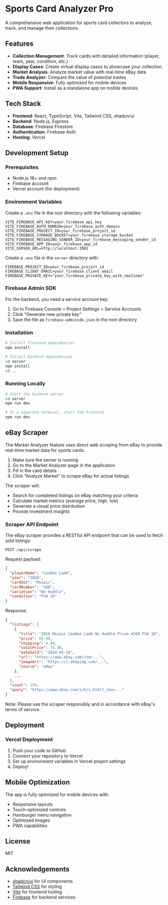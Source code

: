 # Sports Card Analyzer Pro

A comprehensive web application for sports card collectors to analyze, track, and manage their collections.

## Features

- **Collection Management**: Track cards with detailed information (player, team, year, condition, etc.)
- **Display Cases**: Create virtual display cases to showcase your collection
- **Market Analysis**: Analyze market value with real-time eBay data
- **Trade Analyzer**: Compare the value of potential trades
- **Mobile Responsive**: Fully optimized for mobile devices
- **PWA Support**: Install as a standalone app on mobile devices

## Tech Stack

- **Frontend**: React, TypeScript, Vite, Tailwind CSS, shadcn/ui
- **Backend**: Node.js, Express
- **Database**: Firebase Firestore
- **Authentication**: Firebase Auth
- **Hosting**: Vercel

## Development Setup

### Prerequisites

- Node.js 18+ and npm
- Firebase account
- Vercel account (for deployment)

### Environment Variables

Create a `.env` file in the root directory with the following variables:

```
VITE_FIREBASE_API_KEY=your_firebase_api_key
VITE_FIREBASE_AUTH_DOMAIN=your_firebase_auth_domain
VITE_FIREBASE_PROJECT_ID=your_firebase_project_id
VITE_FIREBASE_STORAGE_BUCKET=your_firebase_storage_bucket
VITE_FIREBASE_MESSAGING_SENDER_ID=your_firebase_messaging_sender_id
VITE_FIREBASE_APP_ID=your_firebase_app_id
VITE_SERVER_URL=http://localhost:3001
```

Create a `.env` file in the `server` directory with:

```
FIREBASE_PROJECT_ID=your_firebase_project_id
FIREBASE_CLIENT_EMAIL=your_firebase_client_email
FIREBASE_PRIVATE_KEY="your_firebase_private_key_with_newlines"
```

### Firebase Admin SDK

For the backend, you need a service account key:

1. Go to Firebase Console > Project Settings > Service Accounts
2. Click "Generate new private key"
3. Save the file as `firebase-adminsdk.json` in the root directory

### Installation

```bash
# Install frontend dependencies
npm install

# Install backend dependencies
cd server
npm install
cd ..
```

### Running Locally

```bash
# Start the backend server
cd server
npm run dev

# In a separate terminal, start the frontend
npm run dev
```

## eBay Scraper

The Market Analyzer feature uses direct web scraping from eBay to provide real-time market data for sports cards.

1. Make sure the server is running
2. Go to the Market Analyzer page in the application
3. Fill in the card details
4. Click "Analyze Market" to scrape eBay for actual listings

The scraper will:
- Search for completed listings on eBay matching your criteria
- Calculate market metrics (average price, high, low)
- Generate a visual price distribution
- Provide investment insights

### Scraper API Endpoint

The eBay scraper provides a RESTful API endpoint that can be used to fetch sold listings:

```
POST /api/scrape
```

Request payload:
```json
{
  "playerName": "CeeDee Lamb",
  "year": "2020",
  "cardSet": "Mosaic",
  "cardNumber": "268",
  "variation": "No Huddle",
  "condition": "PSA 10"
}
```

Response:
```json
{
  "listings": [
    {
      "title": "2020 Mosaic CeeDee Lamb No Huddle Prizm #268 PSA 10",
      "price": 69.99,
      "shipping": 4.99,
      "totalPrice": 74.98,
      "dateSold": "2024-05-10",
      "url": "https://www.ebay.com/itm/...",
      "imageUrl": "https://i.ebayimg.com/...",
      "source": "eBay"
    },
    ...
  ],
  "count": 150,
  "query": "https://www.ebay.com/sch/i.html?_nkw=..."
}
```

Note: Please use the scraper responsibly and in accordance with eBay's terms of service.

## Deployment

### Vercel Deployment

1. Push your code to GitHub
2. Connect your repository to Vercel
3. Set up environment variables in Vercel project settings
4. Deploy!

## Mobile Optimization

The app is fully optimized for mobile devices with:
- Responsive layouts
- Touch-optimized controls
- Hamburger menu navigation
- Optimized images
- PWA capabilities

## License

MIT

## Acknowledgements

- [shadcn/ui](https://ui.shadcn.com/) for UI components
- [Tailwind CSS](https://tailwindcss.com/) for styling
- [Vite](https://vitejs.dev/) for frontend tooling
- [Firebase](https://firebase.google.com/) for backend services 